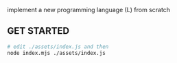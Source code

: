 implement a new programming language (L) from scratch

## GET STARTED

```bash
# edit ./assets/index.js and then
node index.mjs ./assets/index.js
```
